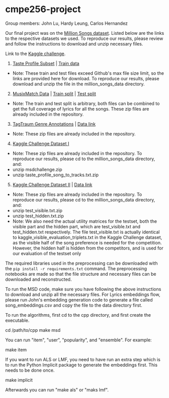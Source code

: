# cmpe256-project

Group members: John Lu, Hardy Leung, Carlos Hernandez

Our final project was on the [Million Songs dataset](http://millionsongdataset.com/). Listed below are the links to the respective datasets we used. To reproduce our
results, please review and follow the instructions to download and unzip necessary files.

Link to the [Kaggle challenge](https://www.kaggle.com/competitions/msdchallenge/data).

1. [Taste Profile Subset](http://millionsongdataset.com/tasteprofile/) | [Train data](http://millionsongdataset.com/sites/default/files/challenge/train_triplets.txt.zip) 
- Note: These train and test files exceed Github's max file size limit, so the links are provided here for download.  To reproduce our results, please download and unzip the file in the million_songs_data directory.
2. [MusixMatch Data](http://millionsongdataset.com/musixmatch/) | [Train split](http://millionsongdataset.com/sites/default/files/AdditionalFiles/mxm_dataset_train.txt.zip) | [Test split](http://millionsongdataset.com/sites/default/files/AdditionalFiles/mxm_dataset_test.txt.zip)
- Note: The train and test split is arbitrary, both files can be combined to get the full coverage of lyrics for all the songs. These zip files are already included in the repository.
3. [TagTraum Genre Annotations](http://www.tagtraum.com/msd_genre_datasets.html) | [Data link](https://www.tagtraum.com/genres/msd_tagtraum_cd1.cls.zip)
- Note: These zip files are already included in the repository.

4. [Kaggle Challenge Dataset I](https://www.kaggle.com/competitions/msdchallenge/data)
- Note: These zip files are already included in the repository. To reproduce our results, please cd to the million_songs_data directory, and:
- unzip msdchallenge.zip
- unzip taste_profile_song_to_tracks.txt.zip

5. [Kaggle Challenge Dataset II](http://millionsongdataset.com/challenge/#data1) | [Data link](http://millionsongdataset.com/sites/default/files/challenge/EvalDataYear1MSDWebsite.zip)
- Note: These zip files are already included in the repository. To reproduce our results, please cd to the million_songs_data directory, and:
- unzip test_visible.txt.zip
- unzip test_hidden.txt.zip
- Note: We also need the actual utility matrices for the testset, both the visible part and the hidden part, which are test_visible.txt and test_hidden.txt respectively. The file test_visible.txt is actually identical to kaggle_visible_evaluation_triplets.txt in the Kaggle Challenge dataset, as the visible half of the song preference is needed for the competition. However, the hidden half is hidden from the competitors, and is used for our evaluation of the testset only

The required libraries used in the preprocessing can be downloaded with the `pip install -r requirements.txt` command. The preprocessing notebooks are made so that the file structure and necessary files can be downloaded and reconstructed.

To run the MSD code, make sure you have following the above instructions to download and unzip all the necessary files. For Lyrics embeddings flow, please
run John's embedding generation code to generate a file called song_embeddings.csv and copy the file to the data directory first.

To run the algorithms, first cd to the cpp directory, and first create the executable.

cd /path/to/cpp
make msd

You can run "item", "user", "popularity", and "ensemble". For example:

make item

If you want to run ALS or LMF, you need to have run an extra step which is to run the Python Implicit package to generate the embeddings first. This needs to be done once.

make implicit

Afterwards you can run "make als" or "maks lmf".

